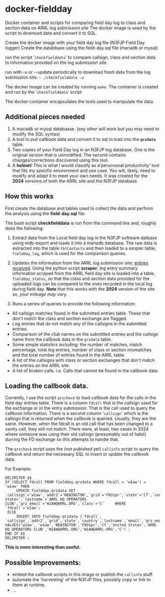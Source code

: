 # docker-fieldday
Docker container and scripts for comparing field day log to class and section data on ARRL log submission site
The docker image is used by the script to downoad data and convert it to SQL.

Create the docker image with your field day log file (N3FJP Field Day logger)
Create the databbase using the field-day.sql file (mariadb or mysql)


run the script '`checkfielddata`' to compare callsign, class and section data to information provided
on the log submission site.

run with -u or --update periodically to download fresh data from the log submission site:
	- `./checkfielddata -u`

The docker image can be created by running `make`.
The container is created and run by the '`checkfielddata`' script

The docker container encapsulates the tools used to manipulate the data.

## Additional pieces needed
1. A mariadb or mysql databaase. (any other will work but you may need to modify the SQL syntax)
2. A tool to pull callbook data and convert it to sql to load into the **`qrzdata`** table.
3. Two copies of your Field Day log in an N3FJP log database. One is the original version that is
   unmodified. The second contains changes/corrections discovered using this tool.
4. A **helmet**! This is what I would classify as a'persononal productivity' tool that fits my
   specific environment and use case. You will, likely, need to modify and adapt it to meet your
   own needs. It was created for the **2024** versions of both the ARRL site and the N3FJP database. 

## How this works
First create the database and tables used to collect the data and perform the analysis using the **field-day.sql** file.

The bash script **checkfielddata** is run from the command line and, roughly does the following:

1. Extract data from the Local field day log in the N3FJP software datbase using mdb-export
 and loads it into a mariadb database.
 The raw data is extracted into the table `tblContacts` and then loaded
 to a simpler table, `fieldday_log`, which is used for the comparison queries.

2. Updates the information from the ARRL log submission site:
  [entries received](https://field-day.arrl.org/fdentriesrcvd.php).
  Using the python script **scraper**; log entry summary information scraped from the ARRL field day site
  is loaded into a table, `fieldday_status`, so that the class and section data provided
  for the uploaded logs can be compared to the ones recorded in the
  local log during field day. **Note** that this works with the **2024** version of the site so, *your mileage may vary*.
 
3. Runs a series of queries to provide the following information:
- All callsign matches found in the submitted entries table. 
   Those that don't match the class and section exchange are flagged. 
- Log entries that do not match any of the callsigns in the submitted entries.
- Comparison of the *club* names on the submitted entries and the callsign name from the callbook data in the `qrzdata` table.
- Some simple statistics including; the number of matches, match percentage, total log entries, number of class or section mismatches and the total number of entries found in the ARRL table.
- A list of the callsigns with class or section exchanges that don't match the entries on the ARRL site.
- A list of *broken* calls. i.e. Calls that cannot be found in the callbook data.

 
## Loading the callbook data.
Currently, I use the script `qrzcheck` to load callbook data for the calls in the field day entries table. 
There is a column `fdcall` that is the callsign used for the exchange or in the entry submission.
That is the call used to query the callbook information. There is a second column '`callsign`' which is the
callsign that is *returned* when the callbook is queried. Usually, they are the same. 
However, when the fdcall is an old call that has been changed to a vanity call, they will not match.
There were, at least, two cases in 2024 where someone was using their old callsign (presumably out of habit) 
durring the FD exchange so this attempts to handle that.

The `qrzcheck` script uses the (not publshed yet) `callinfo` script to query the callbook and return the necessary 
SQL to insert or update the callbook data.

For Example:
```
DELIMITER $$
IF (SELECT fdcall FROM fieldday.qrzdata WHERE fdcall = 'w1aw') = 'w1aw' THEN
     UPDATE fieldday.qrzdata SET `callsign`='w1aw',`addr2`='NEWINGTON',`grid`='FN31pr',`state`='CT',`country`='United States',`lastname`='ARRL HQ OPERATORS CLUB',`qrz_email`='W1AW@ARRL.ORG',`class`='C'     WHERE `fdcall`='w1aw';
 ELSE
     INSERT INTO fieldday.qrzdata (`fdcall`, `callsign`,`addr2`,`grid`,`state`,`country`,`lastname`,`email`,`qrz_email`,`class`) VALUES('w1aw', 'w1aw','NEWINGTON','FN31pr','CT','United States','ARRL HQ OPERATORS CLUB','W1AW@ARRL.ORG','W1AW@ARRL.ORG','C') ;
END IF $$
DELIMITER ;
```


**This is more interesting than useful.**

## Possible Improvements:
- embed the callbook scripts in this image or publish the `callinfo` stuff. 
- automate the 'harvesting' of the N3FJP files, possibly copy or link to them at runtime.
- ...
